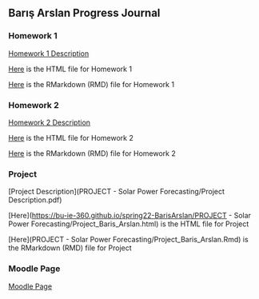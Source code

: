 ## Barış Arslan Progress Journal


### Homework 1
[Homework 1 Description](HW1/IE360_Spring22_HW1.pdf)

[Here](https://bu-ie-360.github.io/spring22-BarisArslan/HW1/HW1_Baris_Arslan.html) is the HTML file for Homework 1

[Here](HW1/HW1_Baris_Arslan.Rmd) is the RMarkdown (RMD) file for Homework 1


### Homework 2
[Homework 2 Description](HW2/IE360_Spring22_HW2.pdf)

[Here](https://bu-ie-360.github.io/spring22-BarisArslan/HW2/HW2_Baris_Arslan.html) is the HTML file for Homework 2

[Here](HW2/HW2_Baris_Arslan.Rmd) is the RMarkdown (RMD) file for Homework 2


### Project
[Project Description](PROJECT - Solar Power Forecasting/Project Description.pdf)

[Here](https://bu-ie-360.github.io/spring22-BarisArslan/PROJECT - Solar Power Forecasting/Project_Baris_Arslan.html) is the HTML file for Project

[Here](PROJECT - Solar Power Forecasting/Project_Baris_Arslan.Rmd) is the RMarkdown (RMD) file for Project



### Moodle Page
[Moodle Page](https://moodle.boun.edu.tr/login/)

